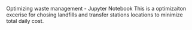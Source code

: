 Optimizing waste management - Jupyter Notebook
This is a optimizaiton excerise for chosing landfills and transfer stations locations
to minimize total daily cost.

